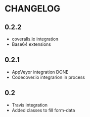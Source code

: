 # CHANGELOG

## 0.2.2

* coveralls.io integration
* Base64 extensions

## 0.2.1

* AppVeyor integration DONE
* Codecover.io integrarion in process

## 0.2

* Travis integration
* Added classes to fill form-data
